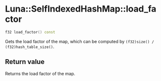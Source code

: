 # Luna::SelfIndexedHashMap::load_factor

```c++
f32 load_factor() const
```

Gets the load factor of the map, which can be computed by `(f32)size() / (f32)hash_table_size()`. 



## Return value
Returns the load factor of the map. 


